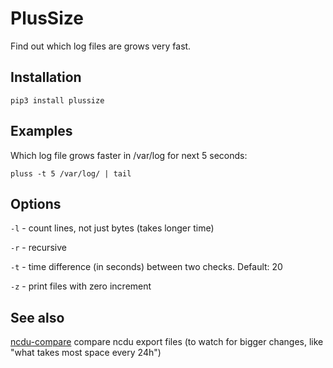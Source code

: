 # PlusSize

Find out which log files are grows very fast.

## Installation
`pip3 install plussize`

## Examples

Which log file grows faster in /var/log for next 5 seconds:

`pluss -t 5 /var/log/ | tail`

## Options

`-l` - count lines, not just bytes (takes longer time)

`-r` - recursive

`-t` - time difference (in seconds) between two checks. Default: 20

`-z` - print files with zero increment

## See also

[ncdu-compare](https://github.com/yaroslaff/ncdu-compare) compare ncdu export files (to watch for bigger changes, like "what takes most space every 24h")